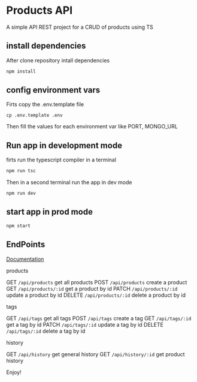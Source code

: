 # Products API

A simple API REST project for a CRUD of products using TS

## install dependencies

After clone repository intall dependencies

```bash
npm install
```

## config environment vars

Firts copy the .env.template file

```cp .env.template .env```

Then fill the values for each environment var like PORT, MONGO_URL

## Run app in development mode

firts run the typescript compiler in a terminal

```bash
npm run tsc
```

Then in a second terminal run the app in dev mode

```bash
npm run dev
```

## start app in prod mode

```bash
npm start
```

## EndPoints

[Documentation](https://documenter.getpostman.com/view/20772701/2s9YJaX3u2)

products

GET ```/api/products``` get all products
POST ```/api/products``` create a product
GET ```/api/products/:id``` get a product by id
PATCH ```/api/products/:id``` update a product by id
DELETE ```/api/products/:id``` delete a product by id

tags

GET ```/api/tags``` get all tags
POST ```/api/tags``` create a tag
GET ```/api/tags/:id``` get a tag by id
PATCH ```/api/tags/:id``` update a tag by id
DELETE ```/api/tags/:id``` delete a tag by id

history

GET ```/api/history``` get general history
GET ```/api/history/:id``` get product history

Enjoy!
